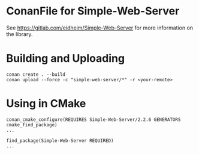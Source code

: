 # ConanFile for Simple-Web-Server
See https://gitlab.com/eidheim/Simple-Web-Server for more information on the library.

# Building and Uploading

```
conan create . --build
conan upload --force -c "simple-web-server/*" -r <your-remote>
```

# Using in CMake
```
conan_cmake_configure(REQUIRES Simple-Web-Server/2.2.6 GENERATORS cmake_find_package)
...

find_package(Simple-Web-Server REQUIRED)
...
```
